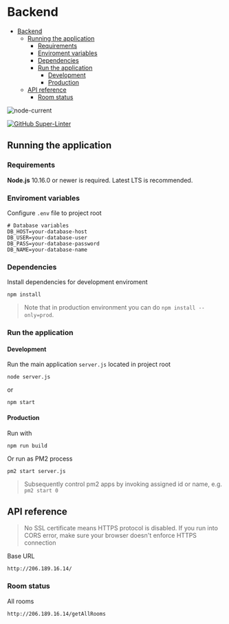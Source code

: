 # Backend

- [Backend](#backend)
  - [Running the application](#running-the-application)
    - [Requirements](#requirements)
    - [Enviroment variables](#enviroment-variables)
    - [Dependencies](#dependencies)
    - [Run the application](#run-the-application)
      - [Development](#development)
      - [Production](#production)
  - [API reference](#api-reference)
    - [Room status](#room-status)

![node-current](https://img.shields.io/node/v/ssh2)

[![GitHub Super-Linter](https://github.com/Popup-Meeting-Rooms-Project/Backend/workflows/Lint%20Code%20Base/badge.svg)](https://github.com/marketplace/actions/super-linter)

## Running the application

### Requirements

**Node.js** 10.16.0 or newer is required. Latest LTS is recommended.

### Enviroment variables

Configure `.env` file to project root

    # Database variables
    DB_HOST=your-database-host
    DB_USER=your-database-user
    DB_PASS=your-database-password
    DB_NAME=your-database-name

### Dependencies

Install dependencies for development enviroment

    npm install

> Note that in production environment you can do `npm install --only=prod`.

### Run the application

#### Development

Run the main application `server.js` located in project root

    node server.js

or

    npm start

#### Production

Run with

    npm run build

Or run as PM2 process

    pm2 start server.js

> Subsequently control pm2 apps by invoking assigned id or name, e.g. `pm2 start 0`

## API reference

> No SSL certificate means HTTPS protocol is disabled. If you run into CORS error, make sure your browser doesn't enforce HTTPS connection

Base URL

`http://206.189.16.14/`

### Room status

All rooms

`http://206.189.16.14/getAllRooms`
